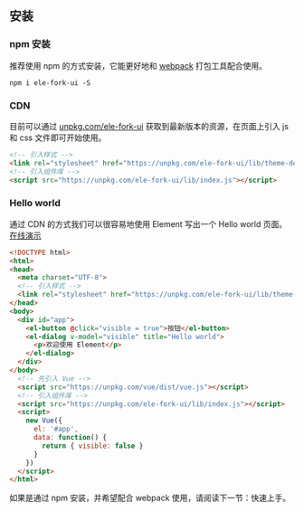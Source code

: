 ## 安装

### npm 安装
推荐使用 npm 的方式安装，它能更好地和 [webpack](https://webpack.js.org/) 打包工具配合使用。

```shell
npm i ele-fork-ui -S
```

### CDN
目前可以通过 [unpkg.com/ele-fork-ui](https://unpkg.com/ele-fork-ui/) 获取到最新版本的资源，在页面上引入 js 和 css 文件即可开始使用。

```html
<!-- 引入样式 -->
<link rel="stylesheet" href="https://unpkg.com/ele-fork-ui/lib/theme-default/index.css">
<!-- 引入组件库 -->
<script src="https://unpkg.com/ele-fork-ui/lib/index.js"></script>
```

### Hello world
通过 CDN 的方式我们可以很容易地使用 Element 写出一个 Hello world 页面。[在线演示](http://codepen.io/QingWei-Li/pen/vXwJrY)

```html
<!DOCTYPE html>
<html>
<head>
  <meta charset="UTF-8">
  <!-- 引入样式 -->
  <link rel="stylesheet" href="https://unpkg.com/ele-fork-ui/lib/theme-default/index.css">
</head>
<body>
  <div id="app">
    <el-button @click="visible = true">按钮</el-button>
    <el-dialog v-model="visible" title="Hello world">
      <p>欢迎使用 Element</p>
    </el-dialog>
  </div>
</body>
  <!-- 先引入 Vue -->
  <script src="https://unpkg.com/vue/dist/vue.js"></script>
  <!-- 引入组件库 -->
  <script src="https://unpkg.com/ele-fork-ui/lib/index.js"></script>
  <script>
    new Vue({
      el: '#app',
      data: function() {
        return { visible: false }
      }
    })
  </script>
</html>
```
如果是通过 npm 安装，并希望配合 webpack 使用，请阅读下一节：快速上手。
